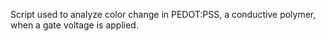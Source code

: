 Script used to analyze color change in PEDOT:PSS, a conductive polymer, when a gate voltage is applied.